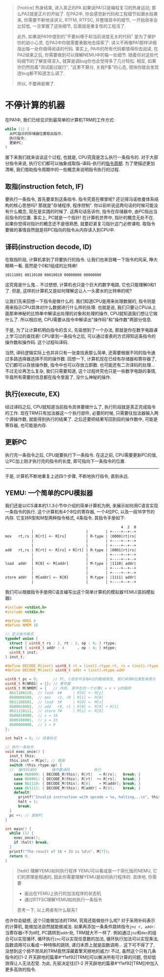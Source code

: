 >[!notice] 热身结束, 进入真正的PA
>如果说PA1只是编程复习的热身运动, 那么PA2就是正片的开始了. 在PA2中, 你会感觉新代码和工程细节如潮水般袭来, 你需要不断地读讲义, RTFM, RTFSC, 并整理其中的细节, 一开始效率会比较低, 一旦掌握了这些细节, 后面就是重复性的工程活了.
>
>此外, 如果说PA1中提到的"不要纠缠于和当前进度无关的代码" 是为了保护你的幼小心灵, 在PA2中你就需要勇敢地去探索了: 讲义不再像PA1那样详细指出每一处你值得阅读的代码. 事实上, PA中的所有代码都值得你去阅读, 在PA2结束之后, 你需要做到可以理解NEMU中的每一处细节. 随着你对这些代码细节的了解变得深入, 就算是调bug你也会觉得多了几分轻松. 相反, 如果你仍然抱着"测试能过就行", "这里不算分, 关我P事"的心态, 很快你就会发现连bug都不知道怎么调了.
>
>所以, 不要再偷懒了.

# 不停计算的机器

在PA1中, 我们已经见识到最简单的计算机TRM的工作方式:

```c
while (1) {
  从PC指示的存储器位置取出指令;
  执行指令;
  更新PC;
}
```

接下来我们就来谈谈这个过程, 也就是, CPU究竟是怎么执行一条指令的. 对于大部分指令来说, 执行它们都可以抽象成取指-译码-执行的[指令周期](http://en.wikipedia.org/wiki/Instruction_cycle). 为了使描述更加清晰, 我们借助指令周期中的一些概念来说明指令执行的过程.

## 取指(instruction fetch, IF)

要执行一条指令, 首先要拿到这条指令. 指令究竟在哪里呢? 还记得冯诺依曼体系结构的核心思想吗? 那就是"存储程序, 程序控制". 你以前听说这两句话的时候可能没有什么概念, 现在是实践的时候了. 这两句话告诉你, 指令在存储器中, 由PC指出当前指令的位置. 事实上, PC就是一个指针! 在计算机世界中, 指针的概念无处不在. 如果你觉得对指针的概念还不是很熟悉, 就要赶紧复习指针这门必修课啦. 取指令要做的事情自然就是将PC指向的指令从内存读入到CPU中.

## 译码(instruction decode, ID)

在取指阶段, 计算机拿到了将要执行的指令. 让我们也来目睹一下指令的风采, 睁大眼睛一看, 竟然是个0和1组成的比特串!

```
10111001 00110100 00010010 00000000 00000000
```

这究竟是什么鬼... 不过想想, 计算机也只是个巨大的数字电路, 它也只能理解0和1了. 但是, 这样的计算机又是如何理解这让人一头雾水的比特串的呢?

让我们先来回想一下指令是做什么的. 我们知道CPU是用来处理数据的, 指令则是用来指示CPU具体对什么数据进行什么样的处理. 也就是说, 我们只要让CPU从上面那串神秘的比特串中解读出处理的对象和处理的操作, CPU就知道我们想让它做什么了. 所以相应地, CPU需要从指令中解读出"操作码"和"操作数"两部分信息.

于是, 为了让计算机明白指令的含义, 先驱想到了一个办法, 那就是你在数字电路课上学习过的查找表! CPU拿到一条指令之后, 可以通过查表的方式得知这条指令的操作数和操作码. 这个过程叫译码.

当然, 译码逻辑实际上也并非只有一张查找表那么简单, 还需要根据不同的指令通过多路选择器选择不同的操作数. 回想一下, 计算机现在已经有存储器和寄存器了, 它们都可以存放操作数, 指令中也可以存放立即数. 也可能还有二次译码的处理... 不过无论再怎么复杂, 我们只需要知道, 这个过程终究也只是一些数字电路的事情, 毕竟所有需要的信息都在指令里面了, 没什么神秘的操作.

## 执行(execute, EX)

经过译码之后, CPU就知道当前指令具体要做什么了, 执行阶段就是真正完成指令的工作. 现在TRM只有加法器这一个执行部件, 必要的时候, 只需要往加法器输入两个源操作数, 就能得到执行的结果了. 之后还要把结果写回到目的操作数中, 可能是寄存器, 也可能是内存.

## 更新PC

执行完一条指令之后, CPU就要执行下一条指令. 在这之前, CPU需要更新PC的值, 让PC加上刚才执行完的指令的长度, 即可指向下一条指令的位置.

---

于是, 计算机不断地重复上述四个步骤, 不断地执行指令, 直到永远.

## YEMU: 一个简单的CPU模拟器

我们还是以ICS课本的1.1.3小节中介绍的简单计算机为例, 来展示如何用C语言实现一条指令的执行. 这个计算机有4个8位的寄存器, 一个4位PC, 以及一段16字节的内存. 它支持R型和M型两种指令格式, 4条指令. 其指令手册如下:

```txt
                                                     4  2  0
            |                        |        | +----+--+--+
mov   rt,rs | R[rt] <- R[rs]         | R-type | |0000|rt|rs|
            |                        |        | +----+--+--+
            |                        |        | +----+--+--+
add   rt,rs | R[rt] <- R[rs] + R[rt] | R-type | |0001|rt|rs|
            |                        |        | +----+--+--+
            |                        |        | +----+--+--+
load  addr  | R[0] <- M[addr]        | M-type | |1110| addr|
            |                        |        | +----+--+--+
            |                        |        | +----+--+--+
store addr  | M[addr] <- R[0]        | M-type | |1111| addr|
            |                        |        | +----+--+--+
```

我们可以根据指令手册用C语言编写出这个简单计算机的模拟器YEMU(袁妈模拟器):

```c
#include <stdint.h>
#include <stdio.h>

#define NREG 4
#define NMEM 16

// 定义指令格式
typedef union {
  struct { uint8_t rs : 2, rt : 2, op : 4; } rtype;
  struct { uint8_t addr : 4      , op : 4; } mtype;
  uint8_t inst;
} inst_t;

#define DECODE_R(inst) uint8_t rt = (inst).rtype.rt, rs = (inst).rtype.rs
#define DECODE_M(inst) uint8_t addr = (inst).mtype.addr

uint8_t pc = 0;       // PC, C语言中没有4位的数据类型, 我们采用8位类型来表示
uint8_t R[NREG] = {}; // 寄存器
uint8_t M[NMEM] = {   // 内存, 其中包含一个计算z = x + y的程序
  0b11100110,  // load  6#     | R[0] <- M[y]
  0b00000100,  // mov   r1, r0 | R[1] <- R[0]
  0b11100101,  // load  5#     | R[0] <- M[x]
  0b00010001,  // add   r0, r1 | R[0] <- R[0] + R[1]
  0b11110111,  // store 7#     | M[z] <- R[0]
  0b00010000,  // x = 16
  0b00100001,  // y = 33
  0b00000000,  // z = 0
};

int halt = 0; // 结束标志

// 执行一条指令
void exec_once() {
  inst_t this;
  this.inst = M[pc]; // 取指
  switch (this.rtype.op) {
  //  操作码译码       操作数译码           执行
    case 0b0000: { DECODE_R(this); R[rt]   = R[rs];   break; }
    case 0b0001: { DECODE_R(this); R[rt]  += R[rs];   break; }
    case 0b1110: { DECODE_M(this); R[0]    = M[addr]; break; }
    case 0b1111: { DECODE_M(this); M[addr] = R[0];    break; }
    default:
      printf("Invalid instruction with opcode = %x, halting...\n", this.rtype.op);
      halt = 1;
      break;
  }
  pc ++; // 更新PC
}

int main() {
  while (1) {
    exec_once();
    if (halt) break;
  }
  printf("The result of 16 + 33 is %d\n", M[7]);
  return 0;
}
```

>[!edit] 理解YEMU如何执行程序
>YEMU可以看成是一个简化版的NEMU, 它们的原理是相通的, 因此你需要理解YEMU是如何执行程序的. 具体地, 你需要
>
>-   画出在YEMU上执行的加法程序的状态机
>-   通过RTFSC理解YEMU如何执行一条指令
>
>思考一下, 以上两者有什么联系?

也许你会疑惑, 这个只能做加法的TRM, 究竟还能做些什么呢? 对于采用补码表示的计算机, 能做加法自然就能做减法. 如果再添加一条条件跳转指令`jnz r, addr`: 当寄存器`r`不为`0`时, PC跳转到`addr`处, TRM就大不一样了. 例如通过`jnz`和`dec`的组合可以实现循环, 循环执行`inc`可以实现任意数的加法, 循环执行加法可以实现乘法, 函数调用可以看成一种特殊的跳转, 递归本质上就是函数调用... 这下可不得了了, 没想到这个弱不禁风的TRM竟然深藏着擎天撼地的威力! 不过, 虽然这个只有几条指令的[[1-2 开天辟地的篇章#^f1ef92|TRM]]可以解决所有可计算的问题, 但却低效得让人无法忍受. 为此, 先驱决定往[[1-2 开天辟地的篇章#^f1ef92|TRM]]中加入更多高效的指令.



